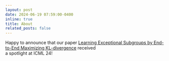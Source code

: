 ```yaml
---
layout: post
date: 2024-06-19 07:59:00-0400
inline: true
title: About
related_posts: false
---
```



Happy to announce that our paper <a href="https://openreview.net/forum?id=AG45XqwPKU"> 
Learning Exceptional Subgroups by End-to-End Maximizing KL-divergence<a> received <br>a spotlight at ICML 24!
